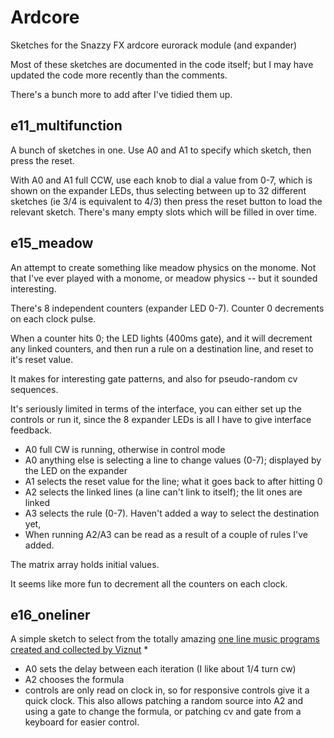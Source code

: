 # Ardcore

Sketches for the Snazzy FX ardcore eurorack module (and expander)

Most of these sketches are documented in the code itself; but I may have
updated the code more recently than the comments.

There's a bunch more to add after I've tidied them up.

## e11_multifunction 
A bunch of sketches in one. Use A0 and A1 to specify which sketch, then press
the reset. 

With A0 and A1 full CCW, use each knob to dial a value from 0-7, which is shown on the expander LEDs, thus
selecting between up to 32 different sketches (ie 3/4 is equivalent to 4/3)
then press the reset button to load the relevant sketch. There's many empty
slots which will be filled in over time.
 
## e15_meadow

An attempt to create something like meadow physics on the monome. Not that I've
ever played with a monome, or meadow physics -- but it sounded interesting. 

There's 8 independent counters (expander LED 0-7). Counter 0 decrements on each
clock pulse.

When a counter hits 0; the LED lights (400ms gate), and it will decrement any
linked counters, and then run a rule on a destination line, and reset to it's
reset value.

It makes for interesting gate patterns, and also for pseudo-random cv sequences.

It's seriously limited in terms of the interface, you can either set up the controls
or run it, since the 8 expander LEDs is all I have to give interface feedback.

* A0 full CW is running, otherwise in control mode
* A0 anything else is selecting a line to change values (0-7); displayed by the
LED on the expander
* A1 selects the reset value for the line; what it goes back to after hitting 0
* A2 selects the linked lines (a line can't link to itself); the lit ones are
linked
* A3 selects the rule (0-7). Haven't added a way to select the destination yet,
* When running A2/A3 can be read as a result of a couple of rules I've added.

The matrix array holds initial values.

It seems like more fun to decrement all the counters on each clock. 

## e16_oneliner

A simple sketch to select from the totally amazing [one line music programs
created and collected by Viznut](http://countercomplex.blogspot.com.au/search/label/algorithmic%20music)
* 
* A0 sets the delay between each iteration (I like about 1/4 turn cw)
* A2 chooses the formula
* controls are only read on clock in, so for responsive controls give it
a quick clock. This also allows patching a random source into A2 and using
a gate to change the formula, or patching cv and gate from a keyboard for
easier control.
